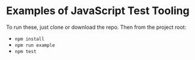 # Examples of JavaScript Test Tooling

To run these, just clone or download the repo. Then from the project root:

* `npm install`
* `npm run example`
* `npm test`
